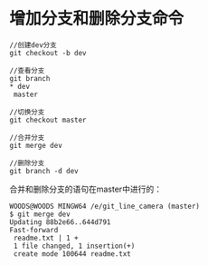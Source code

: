 # 增加分支和删除分支命令

    //创建dev分支
    git checkout -b dev

    //查看分支
    git branch
    * dev
     master

    //切换分支
    git checkout master

    //合并分支
    git merge dev

    //删除分支
    git branch -d dev

合并和删除分支的语句在master中进行的：
    
    WOODS@WOODS MINGW64 /e/git_line_camera (master)
    $ git merge dev
    Updating 88b2e66..644d791
    Fast-forward
     readme.txt | 1 +
     1 file changed, 1 insertion(+)
     create mode 100644 readme.txt
